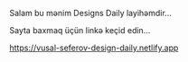 Salam bu mənim Designs Daily layihəmdir...

Sayta baxmaq üçün linkə keçid edin...

https://vusal-seferov-design-daily.netlify.app